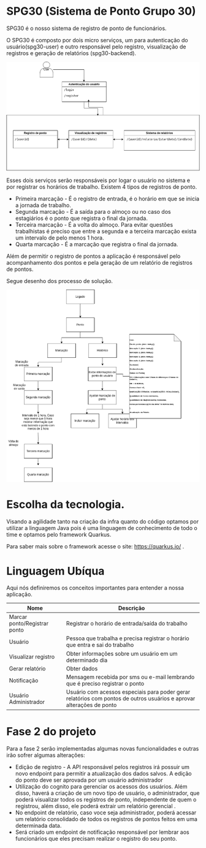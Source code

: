 # SPG30 (Sistema de Ponto Grupo 30)

SPG30 é o nosso sistema de registro de ponto de funcionários.

O SPG30 é composto por dois micro serviços, um para autenticação do usuário(spg30-user) e outro responsável pelo registro, visualização de registros e geração de relatórios (spg30-backend). 

![Solução](imagens/solucao.png)

Esses dois serviços serão responsáveis por logar o usuário no sistema e por registrar os horários de trabalho. 
Existem 4 tipos de registros de ponto.
* Primeira marcação - É o registro de entrada, é o horário em que se inicia a jornada de trabalho.
* Segunda marcação  - É a saída para o almoço ou no caso dos estagiários é o ponto que registra o final da jornada.
* Terceira marcação - É a volta do almoço. Para evitar questões trabalhistas é preciso que entre a segunda e a terceira marcação exista um intervalo de pelo menos 1 hora. 
* Quarta marcação - É a marcação que registra o final da jornada. 

Além de permitir o registro de pontos a aplicação é responsável pelo acompanhamento dos pontos e pela geração de um relatório de registros de pontos. 

Segue desenho dos processo de solução. 

![Solução](imagens/processo.png)

# Escolha da tecnologia. 

Visando a agilidade tanto na criação da infra quanto do código optamos por utilizar a linguagem Java pois é uma linguagem de conhecimento de todo o time e optamos pelo framework Quarkus. 

Para saber mais sobre o framework acesse o site: https://quarkus.io/ .

# Linguagem Ubíqua 

Aqui nós definiremos os conceitos importantes para entender a nossa aplicação.

| Nome | Descrição |
|------| --------- | 
| Marcar ponto/Registrar ponto | Registrar o horário de entrada/saída do trabalho |
| Usuário | Pessoa que trabalha e precisa registrar o horário que entra e sai do trabalho |
| Visualizar registro | Obter informações sobre um usuário em um determinado dia |
| Gerar relatório | Obter dados  |
| Notificação | Mensagem recebida por sms ou e-mail lembrando que é preciso registrar o ponto |
| Usuário Administrador | Usuário com acessos especiais para poder gerar relatórios com pontos de outros usuários e aprovar alterações de ponto |

# Fase 2 do projeto

Para a fase 2 serão implementadas algumas novas funcionalidades e outras irão sofrer algumas alterações: 
* Edição de registro - A API responsável pelos registros irá possuir um novo endpoint para permitir a atualização dos dados salvos. A edição do ponto deve ser aprovada por um usuário administrador
* Utilização do cognito para gerenciar os acessos dos usuários. Além disso, haverá a criação de um novo tipo de usuário, o administrador, que poderá visualizar todos os registros de ponto, independente de quem o registrou, além disso, ele poderá extrair um relatório gerencial .
* No endpoint de relatório, caso voce seja administrador, poderá acessar um relatório consolidado de todos os registros de pontos feitos em uma determinada data. 
* Será criado um endpoint de notificação responsável por lembrar aos funcionários que eles precisam realizar o registro do seu ponto.